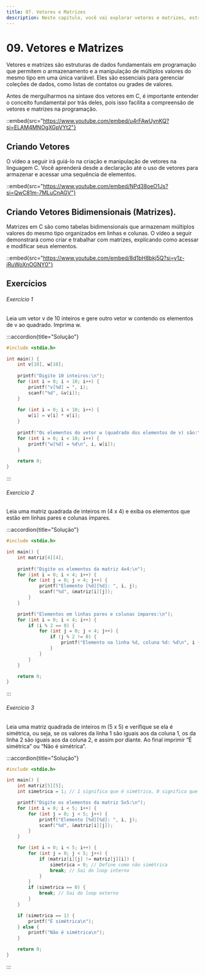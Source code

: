 ```yaml
---
title: 07. Vetores e Matrizes
description: Neste capítulo, você vai explorar vetores e matrizes, estruturas essenciais para armazenar e manipular múltiplos valores do mesmo tipo em C.
---
```

# 09. Vetores e Matrizes

Vetores e matrizes são estruturas de dados fundamentais em programação que permitem o armazenamento e a manipulação de múltiplos valores do mesmo tipo em uma única variável. Eles são essenciais para gerenciar coleções de dados, como listas de contatos ou grades de valores.

Antes de mergulharmos na sintaxe dos vetores em C, é importante entender o conceito fundamental por trás deles, pois isso facilita a compreensão de vetores e matrizes na programação.

::embed{src="https://www.youtube.com/embed/u4rFAwUynKQ?si=ELAM4MNOgXGpVYt2"}

## Criando Vetores

O vídeo a seguir irá guiá-lo na criação e manipulação de vetores na linguagem C. Você aprenderá desde a declaração até o uso de vetores para armazenar e acessar uma sequência de elementos.

::embed{src="https://www.youtube.com/embed/NPd38oeO1Js?si=QwC81m-7MLuCnAGV"}

## Criando Vetores Bidimensionais (Matrizes).

Matrizes em C são como tabelas bidimensionais que armazenam múltiplos valores do mesmo tipo organizados em linhas e colunas. O vídeo a seguir demonstrará como criar e trabalhar com matrizes, explicando como acessar e modificar seus elementos.

::embed{src="https://www.youtube.com/embed/8d1bH8bkj5Q?si=y1z-jRuWoXnOGNY0"}

## Exercícios

###### Exercício 1

Leia um vetor v de 10 inteiros e gere outro vetor w contendo os elementos de v ao quadrado.
Imprima w.

:::accordion{title="Solução"}
```c
#include <stdio.h>

int main() {
    int v[10], w[10];
    
    printf("Digite 10 inteiros:\n");
    for (int i = 0; i < 10; i++) {
        printf("v[%d] = ", i);
        scanf("%d", &v[i]);
    }
    
    for (int i = 0; i < 10; i++) {
        w[i] = v[i] * v[i];
    }
    
    printf("Os elementos do vetor w (quadrado dos elementos de v) são:\n");
    for (int i = 0; i < 10; i++) {
        printf("w[%d] = %d\n", i, w[i]);
    }
    
    return 0;
}
```
:::

###### Exercício 2

Leia uma matriz quadrada de inteiros m (4 x 4) e exiba os elementos que estão em linhas pares e
colunas ímpares.

:::accordion{title="Solução"}
```c
#include <stdio.h>

int main() {
    int matriz[4][4];
    
    printf("Digite os elementos da matriz 4x4:\n");
    for (int i = 0; i < 4; i++) {
        for (int j = 0; j < 4; j++) {
            printf("Elemento [%d][%d]: ", i, j);
            scanf("%d", &matriz[i][j]);
        }
    }

    printf("Elementos em linhas pares e colunas ímpares:\n");
    for (int i = 0; i < 4; i++) {
        if (i % 2 == 0) {
            for (int j = 0; j < 4; j++) {
                if (j % 2 != 0) {
                    printf("Elemento na linha %d, coluna %d: %d\n", i + 1, j + 1, matriz[i][j]);
                }
            }
        }
    }

    return 0;
}
```
:::

###### Exercício 3

Leia uma matriz quadrada de inteiros m (5 x 5) e verifique se ela é simétrica, ou seja, se os valores da linha 1 são iguais aos da coluna 1, os da linha 2 são iguais aos da coluna 2, e assim por diante. Ao final imprimir “É simétrica” ou “Não é simétrica”.

:::accordion{title="Solução"}
```c
#include <stdio.h>

int main() {
    int matriz[5][5];
    int simetrica = 1; // 1 significa que é simétrica, 0 significa que não é simétrica

    printf("Digite os elementos da matriz 5x5:\n");
    for (int i = 0; i < 5; i++) {
        for (int j = 0; j < 5; j++) {
            printf("Elemento [%d][%d]: ", i, j);
            scanf("%d", &matriz[i][j]);
        }
    }

    for (int i = 0; i < 5; i++) {
        for (int j = 0; j < 5; j++) {
            if (matriz[i][j] != matriz[j][i]) {
                simetrica = 0; // Define como não simétrica
                break; // Sai do loop interno
            }
        }
        if (simetrica == 0) {
            break; // Sai do loop externo
        }
    }

    if (simetrica == 1) {
        printf("É simétrica\n");
    } else {
        printf("Não é simétrica\n");
    }

    return 0;
}
```
:::